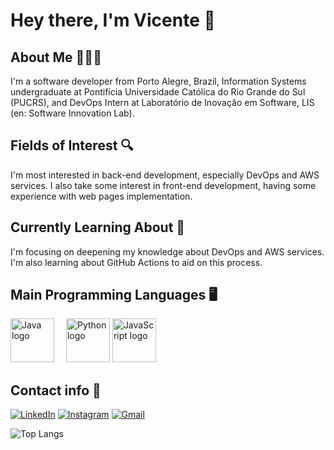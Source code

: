 # Hey there, I'm Vicente 👋

## About Me 🙋🏼‍♂️
I'm a software developer from Porto Alegre, Brazil, Information Systems undergraduate at Pontifícia Universidade Católica do Rio Grande do Sul (PUCRS), and DevOps Intern at Laboratório de Inovação em Software, LIS (en: Software Innovation Lab).

## Fields of Interest 🔍
I'm most interested in back-end development, especially DevOps and AWS services. I also take some interest in front-end development, having some experience with web pages implementation.

## Currently Learning About 📖
I'm focusing on deepening my knowledge about DevOps and AWS services. I'm also learning about GitHub Actions to aid on this process.

## Main Programming Languages 🖥
<img src="https://cdn.jsdelivr.net/gh/devicons/devicon/icons/java/java-original.svg" alt="Java logo" width="70" height="70" style="margin-right: 15px;"/> <img src="https://cdn.jsdelivr.net/gh/devicons/devicon/icons/python/python-original.svg" alt="Python logo" width="70" height="70"/> <img src="https://cdn.jsdelivr.net/gh/devicons/devicon/icons/javascript/javascript-original.svg" alt="JavaScript logo" width="70" height="70"/>


## Contact info 📧
[![LinkedIn](https://img.shields.io/badge/LinkedIn-0A66C2?style=for-the-badge&logo=linkedin&logoColor=white)](https://www.linkedin.com/in/vicente-hofmeister-113693241/) [![Instagram](https://img.shields.io/badge/Instagram-E4405F?style=for-the-badge&logo=instagram&logoColor=white)](https://www.instagram.com/vicente_hofmeister/) [![Gmail](https://img.shields.io/badge/Gmail-D14836?style=for-the-badge&logo=gmail&logoColor=white)](mailto:vicentehofmeister@gmail.com)

![Top Langs](https://github-readme-stats.vercel.app/api/top-langs/?username=vicente-hofmeister&layout=compact&theme=gruvbox) 
<!--
**vicente-hofmeister/vicente-hofmeister** is a ✨ _special_ ✨ repository because its `README.md` (this file) appears on your GitHub profile.

Here are some ideas to get you started:

- 🔭 I’m currently working on ...
- 🌱 I’m currently learning ...
- 👯 I’m looking to collaborate on ...
- 🤔 I’m looking for help with ...
- 💬 Ask me about ...
- 📫 How to reach me: ...
- 😄 Pronouns: ...
- ⚡ Fun fact: ...
-->
